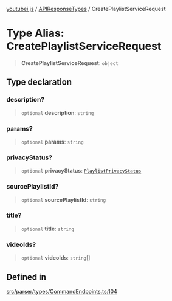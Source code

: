 [youtubei.js](../../../README.md) / [APIResponseTypes](../README.md) / CreatePlaylistServiceRequest

# Type Alias: CreatePlaylistServiceRequest

> **CreatePlaylistServiceRequest**: `object`

## Type declaration

### description?

> `optional` **description**: `string`

### params?

> `optional` **params**: `string`

### privacyStatus?

> `optional` **privacyStatus**: [`PlaylistPrivacyStatus`](PlaylistPrivacyStatus.md)

### sourcePlaylistId?

> `optional` **sourcePlaylistId**: `string`

### title?

> `optional` **title**: `string`

### videoIds?

> `optional` **videoIds**: `string`[]

## Defined in

[src/parser/types/CommandEndpoints.ts:104](https://github.com/LuanRT/YouTube.js/blob/fc5571629eca037af7de03f4b903da6add1f300b/src/parser/types/CommandEndpoints.ts#L104)
